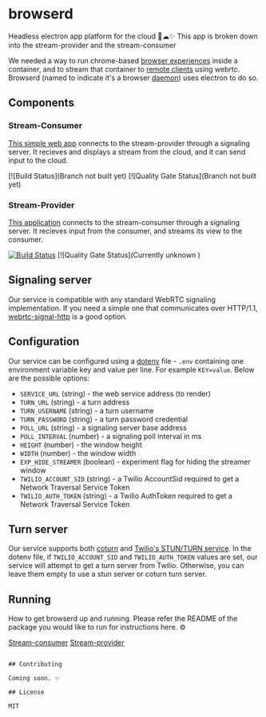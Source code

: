 # browserd

Headless electron app platform for the cloud 🤕☁✨
This app is broken down into the stream-provider and the stream-consumer

We needed a way to run chrome-based [browser experiences](https://github.com/bengreenier/browserd/tree/repo-restructure/packages/stream-consumer) inside a container, and to stream that container to [remote clients](https://github.com/bengreenier/browserd/issues/2) using webrtc.
Browserd (named to indicate it's a browser [daemon](https://en.wikipedia.org/wiki/Daemon_(computing))) uses electron to do so.

## Components

### Stream-Consumer

[This simple web app](https://github.com/bengreenier/browserd/tree/repo-restructure/packages/stream-consumer) connects to the stream-provider through a signaling server. It recieves and displays a stream from the cloud, and it can send input to the cloud.

[![Build Status](Branch not built yet)
[![Quality Gate Status](Branch not built yet)

### Stream-Provider

[This application](https://github.com/bengreenier/browserd/tree/repo-restructure/packages/stream-provider) connects to the stream-consumer through a signaling server. It recieves input from the consumer, and streams its view to the consumer. 

[![Build Status](https://dev.azure.com/bengreenier/browserd/_apis/build/status/stream-provider?branchName=repo-restructure)](https://dev.azure.com/bengreenier/browserd/_build/latest?definitionId=9&branchName=master)
[![Quality Gate Status](Currently unknown )

## Signaling server

Our service is compatible with any standard WebRTC signaling implementation. If you need a simple one that communicates over HTTP/1.1, [webrtc-signal-http](https://github.com/bengreenier/webrtc-signal-http) is a good option.

## Configuration

Our service can be configured using a [dotenv](https://www.npmjs.com/package/dotenv) file - `.env` containing one environment variable
key and value per line. For example `KEY=value`. Below are the possible options:

+ `SERVICE_URL` (string) - the web service address (to render)
+ `TURN_URL` (string) - a turn address
+ `TURN_USERNAME` (string) - a turn username
+ `TURN_PASSWORD` (string) - a turn password credential
+ `POLL_URL` (string) - a signaling server base address
+ `POLL_INTERVAL` (number) - a signaling poll interval in ms
+ `HEIGHT` (number) - the window height
+ `WIDTH` (number) - the window width
+ `EXP_HIDE_STREAMER` (boolean) - experiment flag for hiding the streamer window
+ `TWILIO_ACCOUNT_SID` (string) - a Twilio AccountSid required to get a Network Traversal Service Token
+ `TWILIO_AUTH_TOKEN` (string) - a Twilio AuthToken required to get a Network Traversal Service Token

## Turn server

Our service supports both [coturn](https://github.com/coturn/coturn) and [Twilio's STUN/TURN service](https://www.twilio.com/docs/stun-turn).
In the dotenv file, if `TWILIO_ACCOUNT_SID` and `TWILIO_AUTH_TOKEN` values are set, our service will attempt to get a turn server from Twilio. Otherwise, you can leave them empty to use a stun server or coturn turn server.

## Running

How to get browserd up and running. Please refer the README of the package you would like to run for instructions here. ⚙

[Stream-consumer](https://github.com/bengreenier/browserd/tree/repo-restructure/packages/stream-consumer)
[Stream-provider](https://github.com/bengreenier/browserd/tree/repo-restructure/packages/stream-provider)

```

## Contributing

Coming soon. ✨

## License

MIT
